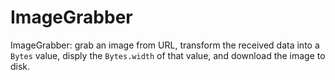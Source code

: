# ImageGrabber

ImageGrabber:  grab an image from  URL,
transform the received data into a `Bytes` value,
disply the `Bytes.width` of that value, and download
the image to disk.
